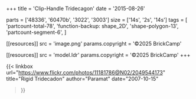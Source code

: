 +++
title = 'Clip-Handle Tridecagon'
date  = '2015-08-26'

parts = ['48336', '60470b', '3022', '3003']
size  = ['14s', '2s', '14s']
tags  = [
  'partcount-total-78',
  'function-backup: shape_2D',
  'shape-polygon-13',
  'partcount-segment-6',
]

[[resources]]
src              = 'image.png'
params.copyright = '©2025 BrickCamp'

[[resources]]
src              = 'model.ldr'
params.copyright = '©2025 BrickCamp'
+++

{{< linkbox
    url="https://www.flickr.com/photos/11181786@N02/2049544173"
    title="Rigid Tridecadon"
    author="Paramat"
    date="2007-10-15"
>}}
